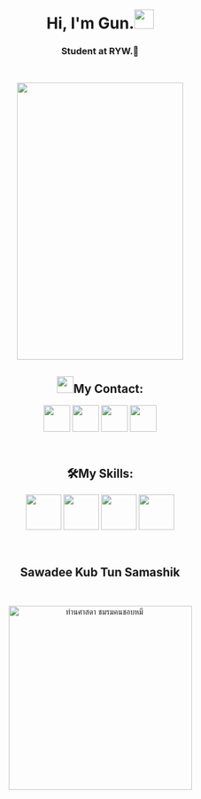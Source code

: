 <h1 align = "center"> Hi, I'm Gun.<img src="https://media.giphy.com/media/hvRJCLFzcasrR4ia7z/giphy.gif" width="35"></h1>
<h3 align="center">Student at RYW.🌟</h3> <br>

<p align = "center">
<img width="300" height="500" src="https://github.com/tony007x/picture/blob/main/S__3579927.jpg" /> </p>


<h2 align="center"><img src="https://media.giphy.com/media/iY8CRBdQXODJSCERIr/giphy.gif" width="30px">My Contact: </h2>
<p align="center">
  <a href="https://www.facebook.com/gunaekanan/" target="blank"><img align="center"
      src="https://raw.githubusercontent.com/rahuldkjain/github-profile-readme-generator/master/src/images/icons/Social/facebook.svg"
      style="height: 3rem" /></a>
  <a href="https://www.instagram.com/_gunnotgun/" target="blank"><img align="center"
      src="https://raw.githubusercontent.com/rahuldkjain/github-profile-readme-generator/master/src/images/icons/Social/instagram.svg"
      style="height: 3rem"/></a>
  <a href="https://www.youtube.com/c/MistBanez" target="blank"><img align="center"
      src="https://raw.githubusercontent.com/rahuldkjain/github-profile-readme-generator/master/src/images/icons/Social/youtube.svg"
      style="height: 3rem"/></a>
 <a href="https://twitter.com/_gunnotgun" target="blank"><img align="center"
      src="https://raw.githubusercontent.com/rahuldkjain/github-profile-readme-generator/master/src/images/icons/Social/twitter.svg"
      style="height: 3rem"/></a>
</p>
<br>

<h2 align="center">🛠️My Skills:</h2>
<p align="center">
 <img src="https://cdn.jsdelivr.net/gh/devicons/devicon/icons/python/python-original.svg"  style="height: 4rem"/>
<img src="https://cdn.jsdelivr.net/gh/devicons/devicon/icons/html5/html5-original-wordmark.svg" style="height: 4rem"/>
<img src="https://cdn.jsdelivr.net/gh/devicons/devicon/icons/css3/css3-original-wordmark.svg" style="height: 4rem"/>
<img src="https://cdn.jsdelivr.net/gh/devicons/devicon/icons/javascript/javascript-plain.svg" style="height: 4rem"/>
</p>
<br>

<h2 align="center">Sawadee Kub Tun Samashik</h2> <br>
<p align = "center">
 <img src="https://i.pinimg.com/474x/d8/ac/3a/d8ac3ad182334ba859ceb9f70f3a64fd.jpg" jsaction="load:XAeZkd;" jsname="HiaYvf" class="n3VNCb" alt="ท่านศาสดา ชมรมคนชอบหมี" data-noaft="1" style="width: 331px; height: 332px; margin: 0px;"></p>
